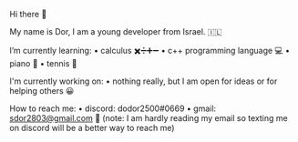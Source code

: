 Hi there 👋

My name is Dor, 
I am a young developer from Israel. 🇮🇱

I’m currently learning:
 • calculus ✖️➗➕➖
 • c++ programming language 💻
 • piano 🎹
 • tennis 🎾 

I'm currently working on:
 • nothing really, but I am open for ideas or for helping others 😀

How to reach me:
 • discord: dodor2500#0669 
 • gmail: sdor2803@gmail.com 📩 
 (note: I am hardly reading my email so texting me on discord will be a better way to reach me)
